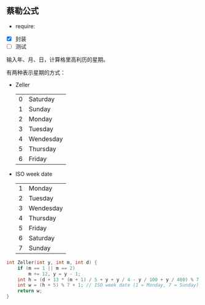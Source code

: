 ## 蔡勒公式

- require:
- [x] 封装
- [ ] 测试

输入年、月、日，计算格里高利历的星期。

有两种表示星期的方式：

 - Zeller

    |     |           |
    | --- | --------- |
    | 0   | Saturday  |
    | 1   | Sunday    |
    | 2   | Monday    |
    | 3   | Tuesday   |
    | 4   | Wendesday |
    | 5   | Thursday  |
    | 6   | Friday    |

 - ISO week date

    |     |           |
    | --- | --------- |
    | 1   | Monday    |
    | 2   | Tuesday   |
    | 3   | Wendesday |
    | 4   | Thursday  |
    | 5   | Friday    |
    | 6   | Saturday  |
    | 7   | Sunday    |

```cpp
int Zeller(int y, int m, int d) {
    if (m == 1 || m == 2)
        m += 12, y = y - 1;
    int h = (d + 13 * (m + 1) / 5 + y + y / 4 - y / 100 + y / 400) % 7;
    int w = (h + 5) % 7 + 1; // ISO week date (1 = Monday, 7 = Sunday)
    return w;
}
```
